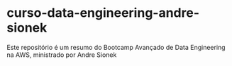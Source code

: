 # curso-data-engineering-andre-sionek

Este repositório é um resumo do Bootcamp Avançado de Data Engineering na AWS, ministrado por Andre Sionek
